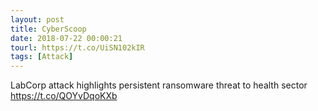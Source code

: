 ```yaml
---
layout: post
title: CyberScoop
date: 2018-07-22 00:00:21
tourl: https://t.co/UiSN102kIR
tags: [Attack]
---
```

LabCorp attack highlights persistent ransomware threat to health sector https://t.co/QOYvDqoKXb